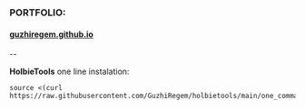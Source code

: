 ### PORTFOLIO:
#### **[guzhiregem.github.io](https://guzhiregem.github.io/)**
  
--
  
<strong>HolbieTools</strong>
one line instalation:
```
source <(curl https://raw.githubusercontent.com/GuzhiRegem/holbietools/main/one_command)
```
